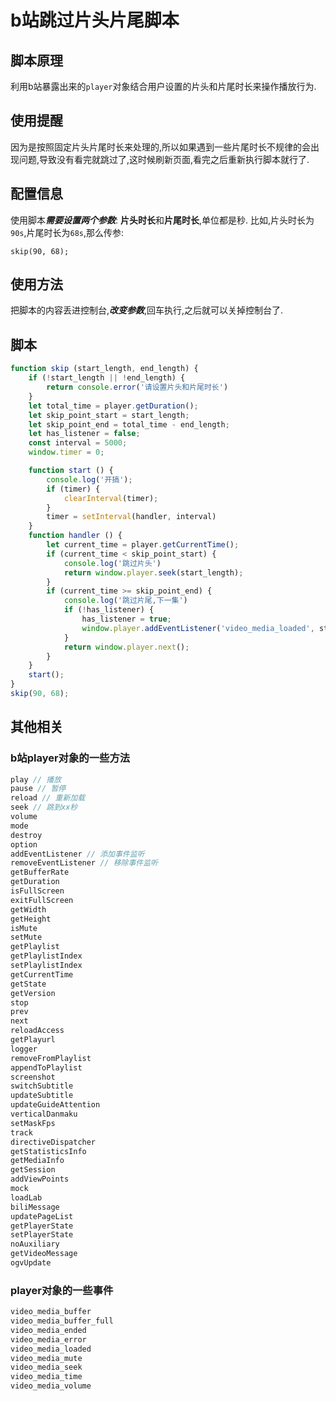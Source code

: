 # b站跳过片头片尾脚本

## 脚本原理
利用b站暴露出来的`player`对象结合用户设置的片头和片尾时长来操作播放行为.

## 使用提醒
因为是按照固定片头片尾时长来处理的,所以如果遇到一些片尾时长不规律的会出现问题,导致没有看完就跳过了,这时候刷新页面,看完之后重新执行脚本就行了.

## 配置信息
使用脚本***需要设置两个参数***: **片头时长**和**片尾时长**,单位都是秒.
比如,片头时长为`90s`,片尾时长为`68s`,那么传参:

```
skip(90, 68);
```

## 使用方法
把脚本的内容丢进控制台,***改变参数***,回车执行,之后就可以关掉控制台了.

## 脚本
```js
function skip (start_length, end_length) {
    if (!start_length || !end_length) {
        return console.error('请设置片头和片尾时长')
    }
    let total_time = player.getDuration();
    let skip_point_start = start_length;
    let skip_point_end = total_time - end_length;
    let has_listener = false;
    const interval = 5000;
    window.timer = 0;

    function start () {
        console.log('开搞');
        if (timer) {
            clearInterval(timer);
        }
        timer = setInterval(handler, interval)
    }
    function handler () {
        let current_time = player.getCurrentTime();
        if (current_time < skip_point_start) {
            console.log('跳过片头')
            return window.player.seek(start_length);
        }
        if (current_time >= skip_point_end) {
            console.log('跳过片尾,下一集')
            if (!has_listener) {
                has_listener = true;
                window.player.addEventListener('video_media_loaded', start);
            }
            return window.player.next();
        }
    }
    start();
}
skip(90, 68);
```
## 其他相关

### b站player对象的一些方法

```js
play // 播放
pause // 暂停
reload // 重新加载
seek // 跳到xx秒
volume
mode
destroy
option
addEventListener // 添加事件监听
removeEventListener // 移除事件监听
getBufferRate
getDuration
isFullScreen
exitFullScreen
getWidth
getHeight
isMute
setMute
getPlaylist
getPlaylistIndex
setPlaylistIndex
getCurrentTime
getState
getVersion
stop
prev
next
reloadAccess
getPlayurl
logger
removeFromPlaylist
appendToPlaylist
screenshot
switchSubtitle
updateSubtitle
updateGuideAttention
verticalDanmaku
setMaskFps
track
directiveDispatcher
getStatisticsInfo
getMediaInfo
getSession
addViewPoints
mock
loadLab
biliMessage
updatePageList
getPlayerState
setPlayerState
noAuxiliary
getVideoMessage
ogvUpdate
```

### player对象的一些事件

```js
video_media_buffer
video_media_buffer_full
video_media_ended
video_media_error
video_media_loaded
video_media_mute
video_media_seek
video_media_time
video_media_volume
```
